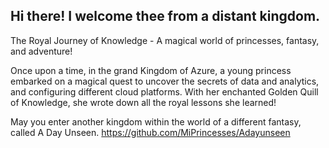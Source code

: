 ## Hi there! I welcome thee from a distant kingdom.


The Royal Journey of Knowledge - A magical world of princesses, fantasy, and adventure!

Once upon a time, in the grand Kingdom of Azure, a young princess embarked on a magical quest to uncover the secrets of data and analytics, and configuring different cloud platforms.
With her enchanted Golden Quill of Knowledge, she wrote down all the royal lessons she learned!

May you enter another kingdom within the world of a different fantasy, called A Day Unseen. https://github.com/MiPrincesses/Adayunseen
